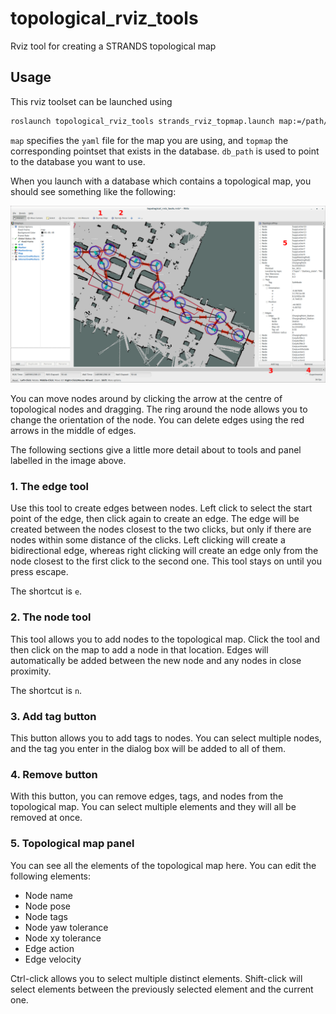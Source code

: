 # topological_rviz_tools
Rviz tool for creating a STRANDS topological map

## Usage

This rviz toolset can be launched using

```sh
roslaunch topological_rviz_tools strands_rviz_topmap.launch map:=/path/to/map.yaml topmap:=topmap_pointset db_path:=/path/to/db
```

`map` specifies the `yaml` file for the map you are using, and `topmap` the
corresponding pointset that exists in the database. `db_path` is used to point
to the database you want to use.

When you launch with a database which contains a topological map, you should see
something like the following:

![Annotated rviz_tools image](images/00_annotated.png)

You can move nodes around by clicking the arrow at the centre of topological
nodes and dragging. The ring around the node allows you to change the
orientation of the node. You can delete edges using the red arrows in the middle
of edges.

The following sections give a little more detail about to tools and panel
labelled in the image above.

### 1. The edge tool

Use this tool to create edges between nodes. Left click to select the start point of
the edge, then click again to create an edge. The edge will be created between
the nodes closest to the two clicks, but only if there are nodes within some
distance of the clicks. Left clicking will create a bidirectional edge, whereas
right clicking will create an edge only from the node closest to the first click
to the second one. This tool stays on until you press escape.

The shortcut is `e`.

### 2. The node tool

This tool allows you to add nodes to the topological map. Click the tool and
then click on the map to add a node in that location. Edges will automatically
be added between the new node and any nodes in close proximity.

The shortcut is `n`.

### 3. Add tag button

This button allows you to add tags to nodes. You can select multiple nodes, and
the tag you enter in the dialog box will be added to all of them.

### 4. Remove button

With this button, you can remove edges, tags, and nodes from the topological
map. You can select multiple elements and they will all be removed at once.

### 5. Topological map panel

You can see all the elements of the topological map here. You can edit the
following elements:

- Node name
- Node pose
- Node tags
- Node yaw tolerance
- Node xy tolerance
- Edge action
- Edge velocity

Ctrl-click allows you to select multiple distinct elements. Shift-click will
select elements between the previously selected element and the current one.
